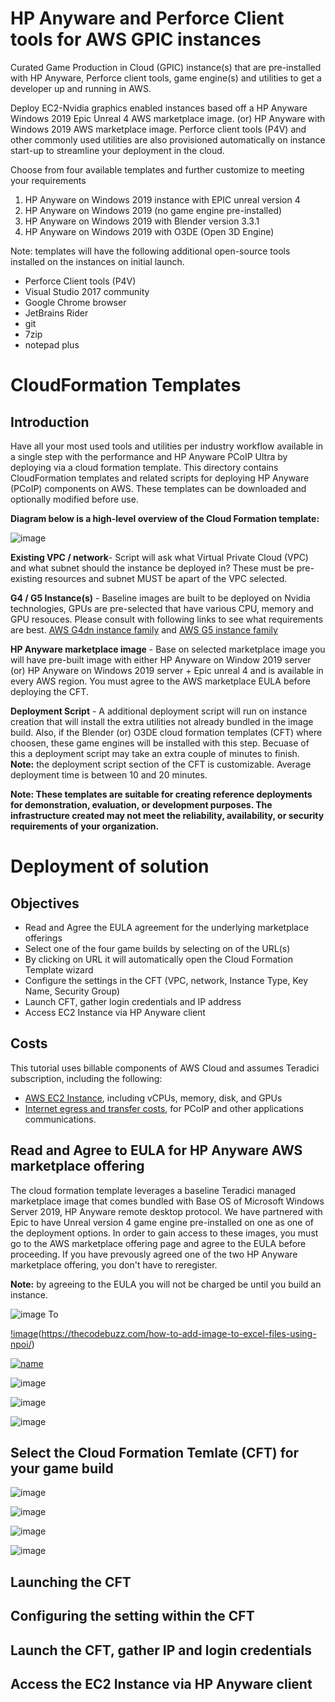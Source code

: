 # HP Anyware and Perforce Client tools for AWS GPIC instances
Curated Game Production in Cloud (GPIC) instance(s) that are pre-installed with HP Anyware, Perforce client tools, game engine(s) and utilities to get a developer up and running in AWS.

Deploy EC2-Nvidia graphics enabled instances based off a HP Anyware Windows 2019 Epic Unreal 4 AWS marketplace image. (or) HP Anyware with Windows 2019 AWS marketplace image. Perforce client tools (P4V) and other commonly used utilities are also provisioned automatically on instance start-up to streamline your deployment in the cloud.

Choose from four available templates and further customize to meeting your requirements
1. HP Anyware on Windows 2019 instance with EPIC unreal version 4
2. HP Anyware on Windows 2019 (no game engine pre-installed)
3. HP Anyware on Windows 2019 with Blender version 3.3.1
4. HP Anyware on Windows 2019 with O3DE (Open 3D Engine)

Note: templates will have the following additional open-source tools installed on the instances on initial launch.
- Perforce Client tools (P4V)
- Visual Studio 2017 community
- Google Chrome browser
- JetBrains Rider
- git
- 7zip
- notepad plus


# CloudFormation Templates
## Introduction
Have all your most used tools and utilities per industry workflow available in a single step with the performance and HP Anyware PCoIP Ultra by deploying via a cloud formation template. 
This directory contains CloudFormation templates and related scripts for deploying HP Anyware (PCoIP) components on AWS. These templates can be downloaded and optionally modified before use.

**Diagram below is a high-level overview of the Cloud Formation template:**

 ![image](https://github.com/ChadSmithTeradici/PCoIP-Power-Tools-via-CFT/blob/main/GPIC-CFT-Parts.png?raw=true)
 
   **Existing VPC / network**- Script will ask what Virtual Private Cloud (VPC) and what subnet should the instance be deployed in? These must be pre-existing resources and subnet MUST be apart of the VPC selected.

   **G4 / G5 Instance(s)** - Baseline images are built to be deployed on Nvidia technologies, GPUs are pre-selected that have various CPU, memory and GPU resouces. Please consult with following links to see what requirements are best. [AWS G4dn instance family](https://aws.amazon.com/ec2/instance-types/g4/)  and [AWS G5 instance family](https://aws.amazon.com/ec2/instance-types/g5/)

  **HP Anyware marketplace image** - Base on selected marketplace image you will have pre-built image with either HP Anyware on Window 2019 server (or) HP Anyware on Windows 2019 server + Epic unreal 4 and is available in every AWS region. You must agree to the AWS marketplace EULA before deploying the CFT.
  
  **Deployment Script** - A additional deployment script will run on instance creation that will install the extra utilities not already bundled in the image build. Also, if the Blender (or) O3DE cloud formation templates (CFT) where choosen, these game engines will be installed with this step. Becuase of this a deployment script may take an extra couple of minutes to finish. **Note:** the deployment script section of the CFT is customizable. Average deployment time is between 10 and 20 minutes.


__Note: These templates are suitable for creating reference deployments for demonstration, evaluation, or development purposes. The infrastructure created may not meet the reliability, availability, or security requirements of your organization.__

# Deployment of solution

## Objectives

+ Read and Agree the EULA agreement for the underlying marketplace offerings
+ Select one of the four game builds by selecting on of the URL(s)
+ By clicking on URL it will automatically open the Cloud Formation Template wizard
+ Configure the settings in the CFT (VPC, network, Instance Type, Key Name, Security Group)
+ Launch CFT, gather login credentials and IP address
+ Access EC2 Instance via HP Anyware client


## Costs

This tutorial uses billable components of AWS Cloud and assumes Teradici subscription, including the following:
+   [AWS EC2 Instance](https://aws.amazon.com/pm/ec2/), including vCPUs, memory, disk, and GPUs
+   [Internet egress and transfer costs](https://aws.amazon.com/blogs/architecture/overview-of-data-transfer-costs-for-common-architectures/), for PCoIP and other applications communications.

## Read and Agree to EULA for HP Anyware AWS marketplace offering
The cloud formation template leverages a baseline Teradici managed marketplace image that comes bundled with Base OS of Microsoft Windows Server 2019, HP Anyware remote desktop protocol. We have partnered with Epic to have Unreal version 4 game engine pre-installed on one as one of the deployment options. In order to gain access to these images, you must go to the AWS marketplace offering page and agree to the EULA before proceeding. If you have prevously agreed one of the two HP Anyware marketplace offering, you don't have to reregister. 

**Note:** by agreeing to the EULA you will not be charged be until you build an instance. 

![image](https://github.com/ChadSmithTeradici/PCoIP-Power-Tools-via-CFT/blob/main/Unreal-logo-small.png) To 

[!image](https://github.com/ChadSmithTeradici/PCoIP-Power-Tools-via-CFT/blob/main/Unreal-logo-small.png)(https://thecodebuzz.com/how-to-add-image-to-excel-files-using-npoi/)


[![name](https://github.com/thecodebuzz/FileSizePOC/blob/master/TheCodebuzz.png?raw=true)](https://thecodebuzz.com/how-to-add-image-to-excel-files-using-npoi/)




![image](https://github.com/ChadSmithTeradici/PCoIP-Power-Tools-via-CFT/blob/main/blender-small.png)


![image](https://github.com/ChadSmithTeradici/PCoIP-Power-Tools-via-CFT/blob/main/o3DE-small.png)


![image](https://github.com/ChadSmithTeradici/PCoIP-Power-Tools-via-CFT/blob/main/HPA-small.png)

## Select the Cloud Formation Temlate (CFT) for your game build

![image](https://github.com/ChadSmithTeradici/PCoIP-Power-Tools-via-CFT/blob/main/Unreal-logo-small.png)


![image](https://github.com/ChadSmithTeradici/PCoIP-Power-Tools-via-CFT/blob/main/blender-small.png)


![image](https://github.com/ChadSmithTeradici/PCoIP-Power-Tools-via-CFT/blob/main/o3DE-small.png)


![image](https://github.com/ChadSmithTeradici/PCoIP-Power-Tools-via-CFT/blob/main/HPA-small.png)

## Launching the CFT

## Configuring the setting within the CFT

## Launch the CFT, gather IP and login credentials

## Access the EC2 Instance via HP Anyware client
